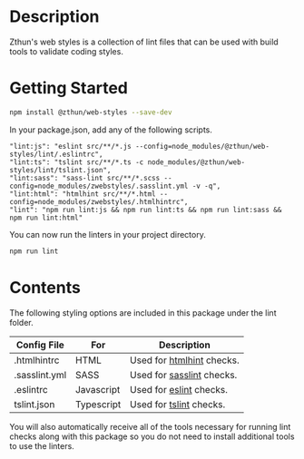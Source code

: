Description
===

Zthun's web styles is a collection of lint files that can be used with build tools to validate coding styles.

Getting Started
===

```sh
npm install @zthun/web-styles --save-dev
```
In your package.json, add any of the following scripts.

```
"lint:js": "eslint src/**/*.js --config=node_modules/@zthun/web-styles/lint/.eslintrc",
"lint:ts": "tslint src/**/*.ts -c node_modules/@zthun/web-styles/lint/tslint.json",
"lint:sass": "sass-lint src/**/*.scss --config=node_modules/zwebstyles/.sasslint.yml -v -q",
"lint:html": "htmlhint src/**/*.html --config=node_modules/zwebstyles/.htmlhintrc",
"lint": "npm run lint:js && npm run lint:ts && npm run lint:sass && npm run lint:html"
```

You can now run the linters in your project directory.

```sh
npm run lint
```

Contents
===
The following styling options are included in this package under the lint folder.

|Config File|For|Description|
|-----------|---|-----------|
|.htmlhintrc|HTML|Used for [htmlhint](http://htmlhint.com/) checks.|
|.sasslint.yml|SASS|Used for [sasslint](https://github.com/sasstools/sass-lint) checks.|
|.eslintrc|Javascript|Used for [eslint](http://eslint.org/) checks.|
|tslint.json|Typescript|Used for [tslint](https://palantir.github.io/tslint/) checks.|

You will also automatically receive all of the tools necessary for running lint checks along with this package so you do not need to install additional tools to use the linters.

